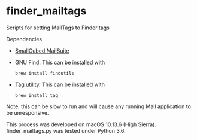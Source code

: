 # finder_mailtags
Scripts for setting MailTags to Finder tags

Dependencies

* [SmallCubed MailSuite](https://smallcubed.com)

* GNU Find. This can be installed with

	```brew install findutils```
	
* [Tag utility](https://github.com/jdberry/tag). This can be installed with

	```brew install tag```

Note, this can be slow to run and will cause any running Mail application to be unresponsive.

This process was developed on macOS 10.13.6 (High Sierra). finder_mailtags.py was tested under Python 3.6.
